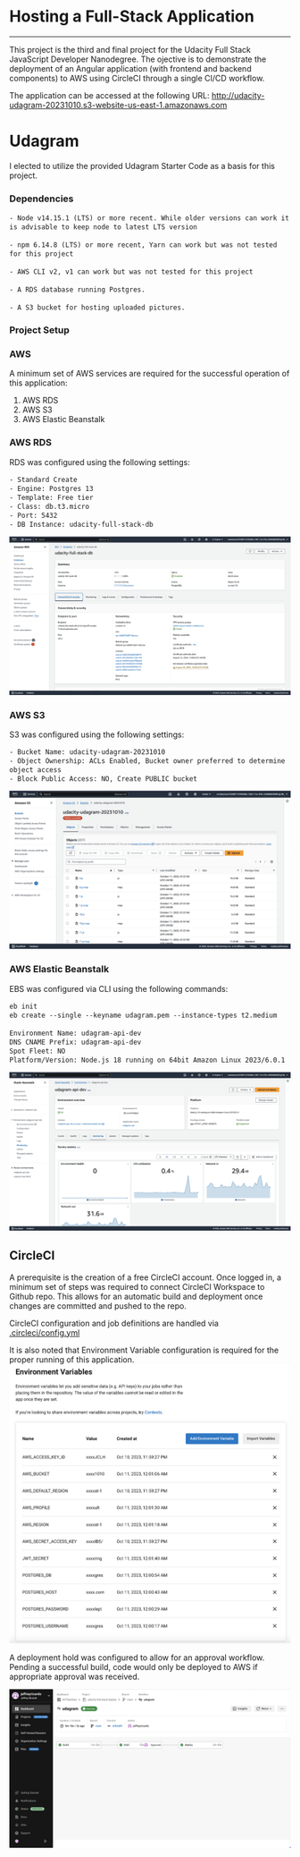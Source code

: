 # Hosting a Full-Stack Application

---

This project is the third and final project for the Udacity Full Stack JavaScript Developer Nanodegree.  The ojective is to demonstrate the deployment of an Angular application (with frontend and backend components) to AWS using CircleCI through a single CI/CD workflow.

The application can be accessed at the following URL:
http://udacity-udagram-20231010.s3-website-us-east-1.amazonaws.com


# Udagram

I elected to utilize the provided Udagram Starter Code as a basis for this project.  



### Dependencies

```
- Node v14.15.1 (LTS) or more recent. While older versions can work it is advisable to keep node to latest LTS version

- npm 6.14.8 (LTS) or more recent, Yarn can work but was not tested for this project

- AWS CLI v2, v1 can work but was not tested for this project

- A RDS database running Postgres.

- A S3 bucket for hosting uploaded pictures.

```

### Project Setup

### AWS

A minimum set of AWS services are required for the successful operation of this application:
1. AWS RDS
2. AWS S3
3. AWS Elastic Beanstalk


### AWS RDS

RDS was configured using the following settings:
```
- Standard Create
- Engine: Postgres 13
- Template: Free tier
- Class: db.t3.micro
- Port: 5432
- DB Instance: udacity-full-stack-db
```
![RDS Configuration](https://github.com/jeffreyricardo/udacity-full-stack-deploy/blob/main/screenshots/screenshot_RDS.png)


### AWS S3

S3 was configured using the following settings:
```
- Bucket Name: udacity-udagram-20231010
- Object Ownership: ACLs Enabled, Bucket owner preferred to determine object access
- Block Public Access: NO, Create PUBLIC bucket
```
![S3 Configuration](https://github.com/jeffreyricardo/udacity-full-stack-deploy/blob/main/screenshots/screenshot_S3.png)


### AWS Elastic Beanstalk

EBS was configured via CLI using the following commands:
```
eb init
eb create --single --keyname udagram.pem --instance-types t2.medium

Environment Name: udagram-api-dev
DNS CNAME Prefix: udagram-api-dev
Spot Fleet: NO
Platform/Version: Node.js 18 running on 64bit Amazon Linux 2023/6.0.1
```
![Elastic Beanstalk](https://github.com/jeffreyricardo/udacity-full-stack-deploy/blob/main/screenshots/screenshot_ElasticBeanstalk.png)


## CircleCI

A prerequisite is the creation of a free CircleCI account.  Once logged in, a minimum set of steps was required to connect CircleCI Workspace to Github repo.  This allows for an automatic build and deployment once changes are committed and pushed to the repo.

CircleCI configuration and job definitions are handled via [.circleci/config.yml](https://github.com/jeffreyricardo/udacity-full-stack-deploy/blob/main/.circleci/config.yml)


It is also noted that Environment Variable configuration is required for the proper running of this application.  
![Env Vars](https://github.com/jeffreyricardo/udacity-full-stack-deploy/blob/main/screenshots/screenshot_circleci_env.png)





A deployment hold was configured to allow for an approval workflow.  Pending a successful build, code would only be deployed to AWS if appropriate approval was received.

![Build Hold](https://github.com/jeffreyricardo/udacity-full-stack-deploy/blob/main/screenshots/screenshot_circleci_build_hold_deploy.png)
```
```
